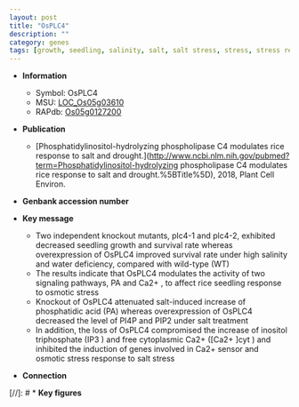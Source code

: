 ```yaml
---
layout: post
title: "OsPLC4"
description: ""
category: genes
tags: [growth, seedling, salinity, salt, salt stress, stress, stress response]
---
```


* **Information**  
    + Symbol: OsPLC4  
    + MSU: [LOC_Os05g03610](http://rice.plantbiology.msu.edu/cgi-bin/ORF_infopage.cgi?orf=LOC_Os05g03610)  
    + RAPdb: [Os05g0127200](http://rapdb.dna.affrc.go.jp/viewer/gbrowse_details/irgsp1?name=Os05g0127200)  

* **Publication**  
    + [Phosphatidylinositol-hydrolyzing phospholipase C4 modulates rice response to salt and drought.](http://www.ncbi.nlm.nih.gov/pubmed?term=Phosphatidylinositol-hydrolyzing phospholipase C4 modulates rice response to salt and drought.%5BTitle%5D), 2018, Plant Cell Environ.

* **Genbank accession number**  

* **Key message**  
    + Two independent knockout mutants, plc4-1 and plc4-2, exhibited decreased seedling growth and survival rate whereas overexpression of OsPLC4 improved survival rate under high salinity and water deficiency, compared with wild-type (WT)
    + The results indicate that OsPLC4 modulates the activity of two signaling pathways, PA and Ca2+ , to affect rice seedling response to osmotic stress
    + Knockout of OsPLC4 attenuated salt-induced increase of phosphatidic acid (PA) whereas overexpression of OsPLC4 decreased the level of PI4P and PIP2 under salt treatment
    + In addition, the loss of OsPLC4 compromised the increase of inositol triphosphate (IP3 ) and free cytoplasmic Ca2+ ([Ca2+ ]cyt ) and inhibited the induction of genes involved in Ca2+ sensor and osmotic stress response to salt stress

* **Connection**  

[//]: # * **Key figures**  


